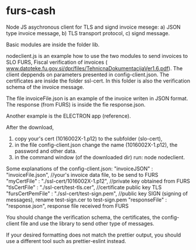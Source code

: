 # furs-cash
Node JS asychronous client for TLS and signd invoice mesege:
a) JSON type invoice message,
b) TLS transport protocol,
c) signd message. 

Basic modules are inside the folder lib. 

nodeclient.js is an example how to use the two modules to send invoices to SLO FURS, Fiscal verification of invoices ( www.datoteke.fu.gov.si/dpr/files/TehnicnaDokumentacijaVer1.6.pdf).
The client deppends on parameters presented in config-client.json.
The certificates are inside the folder ssl-cert. In this folder is also the verification schema of the invoice message.

The file invoiceFile.json is an example of the invoice writen in JSON format. The response (from FURS) is inside the fie response.json. 

Another example is the ELECTRON app (reference).

After the download,
1) copy your's cert (1016002X-1.p12) to the subfolder (slo-cert),
2) in the file config-client.json change the name (1016002X-1.p12),  the password and other data.
3) in the command window (of the downloaded dir) run: node nodeclient.

Some explanations of the config-client.json:
"invoiceJSON" : "invoiceFile.json",  //your's invoice data file, to be send to FURS
"myCertFile" : "./ssl-cert/1016002X-1.p12",     //private key obtained from FURS
"tlsCertFile" : "./ssl-cert/test-tls.cer",     //certificate public key TLS
"fursCertPemFile" : "./ssl-cert/test-sign.pem",  //public key SIGN (signing of messages), rename test-sign.cer to test-sign.pem
"responseFile" : "response.json", response file received from FURS


You should change the verification schema, the certificates, the config-client file and use the library to send other type of messages.



If your desired formatting does not match the prettier output, you should use a different tool such as prettier-eslint instead.

